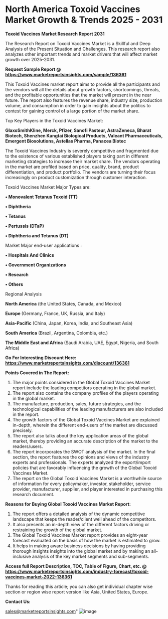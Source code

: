 # North America Toxoid Vaccines Market Growth & Trends 2025 - 2031

<strong>Toxoid Vaccines Market Research Report 2031</strong>

The Research Report on Toxoid Vaccines Market is a Skillful and Deep Analysis of the Present Situation and Challenges. This research report also analyzes other important trends and market drivers that will affect market growth over 2025-2031.

<strong>Request Sample Report @ <a href=https://www.marketreportsinsights.com/sample/136361>https://www.marketreportsinsights.com/sample/136361</a></strong>

This Toxoid Vaccines market report aims to provide all the participants and the vendors will all the details about growth factors, shortcomings, threats, and the profitable opportunities that the market will present in the near future. The report also features the revenue share, industry size, production volume, and consumption in order to gain insights about the politics to contest for gaining control of a large portion of the market share.

Top Key Players in the Toxoid Vaccines Market:

<strong>GlaxoSmithKline, Merck, Pfizer, Sanofi Pasteur, AstraZeneca, Bharat Biotech, Shenzhen Kangtai Biological Products, Valeant Pharmaceuticals, Emergent Biosolutions, Astellas Pharma, Panacea Biotec</strong>

The Toxoid Vaccines Industry is severely competitive and fragmented due to the existence of various established players taking part in different marketing strategies to increase their market share. The vendors operating in the market are profiled based on price, quality, brand, product differentiation, and product portfolio. The vendors are turning their focus increasingly on product customization through customer interaction.

Toxoid Vaccines Market Major Types are:

<strong>• Monovalent Tetanus Toxoid (TT)

• Diphtheria

• Tetanus

• Pertussis (DTaP)

• Diphtheria and Tetanus (DT)</strong>

Market Major end-user applications :

<strong>• Hospitals And Clinics

• Government Organizations

• Research

• Others</strong>

Regional Analysis

</u><strong><b>North America</b></strong> (the United States, Canada, and Mexico)

<strong><b>Europe </b></strong>(Germany, France, UK, Russia, and Italy)

<strong><b>Asia-Pacific</b></strong> (China, Japan, Korea, India, and Southeast Asia)

<strong><b>South America</b></strong> (Brazil, Argentina, Colombia, etc.)

<strong><b>The Middle East and Africa</b></strong> (Saudi Arabia, UAE, Egypt, Nigeria, and South Africa)

<strong>Go For Interesting Discount Here: <a href=https://www.marketreportsinsights.com/discount/136361>https://www.marketreportsinsights.com/discount/136361</a></strong>

<strong>Points Covered in The Report:</strong>
<ol>
  <li>The major points considered in the Global Toxoid Vaccines Market report include the leading competitors operating in the global market.</li>
  <li>The report also contains the company profiles of the players operating in the global market.</li>
  <li>The manufacture, production, sales, future strategies, and the technological capabilities of the leading manufacturers are also included in the report.</li>
  <li>The growth factors of the Global Toxoid Vaccines Market are explained in-depth, wherein the different end-users of the market are discussed precisely.</li>
  <li>The report also talks about the key application areas of the global market, thereby providing an accurate description of the market to the readers/users.</li>
  <li>The report incorporates the SWOT analysis of the market. In the final section, the report features the opinions and views of the industry experts and professionals. The experts analyzed the export/import policies that are favorably influencing the growth of the Global Toxoid Vaccines Market.</li>
  <li>The report on the Global Toxoid Vaccines Market is a worthwhile source of information for every policymaker, investor, stakeholder, service provider, manufacturer, supplier, and player interested in purchasing this research document.</li>
</ol>
<strong>Reasons for Buying Global Toxoid Vaccines Market Report:</strong>

<ol>
  <li>The report offers a detailed analysis of the dynamic competitive landscape that keeps the reader/client well ahead of the competitors.</li>
  <li>It also presents an in-depth view of the different factors driving or restraining the growth of the global market.</li>
  <li>The Global Toxoid Vaccines Market report provides an eight-year forecast evaluated on the basis of how the market is estimated to grow.</li>
  <li>It helps in making aware business decisions by having providing thorough insights insights into the global market and by making an all-inclusive analysis of the key market segments and sub-segments.</li>
</ol>
<strong>Access full Report Description, TOC, Table of Figure, Chart, etc. @ <a href=https://www.marketreportsinsights.com/industry-forecast/toxoid-vaccines-market-2022-136361>https://www.marketreportsinsights.com/industry-forecast/toxoid-vaccines-market-2022-136361</a></strong>


Thanks for reading this article; you can also get individual chapter wise section or region wise report version like Asia, United States, Europe.

<strong>Contact Us:</strong>

sales@marketreportsinsights.com"
![image](https://github.com/user-attachments/assets/d7d43a15-6741-45fb-9cef-dc536b222942)
